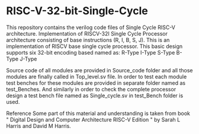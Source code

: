 # RISC-V-32-bit-Single-Cycle
This repository contains the verilog code files of Single Cycle RISC-V architecture.
Implementation of RISCV-32I Single Cycle Processor architecture consisting of base instructions (R, I, B, S, J).
This is an implementation of RISCV base single cycle processor. This basic design supports six 32-bit encoding based named as:
R-Type
I-Type
S-Type
B-Type
J-Type


Source code of all modules are provided in Source_code folder and all those modules are finally called in Top_level.sv file. In order to test each module test benches for these modules are provided in separate folder named as test_Benches. And similarly in order to check the complete processor design a test bench file named as Single_cycle.sv in test_Bench folder is used.

Reference
Some part of this material and understanding is taken from book " Digital Design and Computer Architecture RISC-V Edition " by Sarah L Harris and David M Harris.
